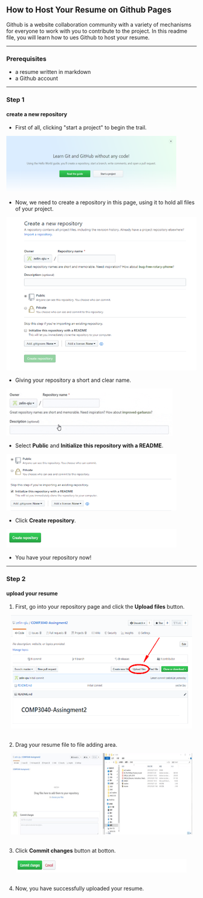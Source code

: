 ## How to Host Your Resume on Github Pages <br />
Github is a website collaboration community with a variety of mechanisms for everyone to work with you to contribute to the project. In this readme file, you will learn how to ues Github to host your resume. <br />
<hr>

### Prerequisites <br />
* a resume written in markdown <br />
* a Github account <br />

<hr>

### Step 1 <br />
#### create a new repository <br />
* First of all, clicking "start a project" to begin the trail. <br />
<img width="450" height="150" src="https://github.com/zelin-qiu/comp3040-assignment2/raw/master/img/startaproject.png"/>


* Now, we need to create a repository in this page, using it to hold all files of your project. <br />
<img width="545" height="405" src="https://github.com/zelin-qiu/comp3040-assignment2/raw/master/img/createpage.png"/>

* Giving your repository a short and clear name. <br />
<img width="440" height="125" src="https://github.com/zelin-qiu/comp3040-assignment2/raw/master/img/giphy.gif"/>

* Select **Public** and **Initialize this repository with a README**. <br />
<img width="450" height="150" src="https://github.com/zelin-qiu/comp3040-assignment2/raw/master/img/public.png"/>

* Click **Create repository**.
<img width="450" height="50" src="https://github.com/zelin-qiu/comp3040-assignment2/raw/master/img/confirm.png"/>

* You have your repository now! <br />

<hr>

### Step 2 <br />
#### upload your resume
1. First, go into your repository page and click the **Upload files** button. <br />
<div align=center><img width="480" height="300" src="https://github.com/zelin-qiu/comp3040-assignment2/raw/master/img/upload%20file.png"/></div> <br />

2. Drag your resume file to file adding area. <br />
<div align=center><img width="480" height="215" src="https://github.com/zelin-qiu/comp3040-assignment2/raw/master/img/giphy2.gif"/></div> <br />

3. Click **Commit changes** button at botton. <br />
<div align=center><img width="450" height="35" src="https://github.com/zelin-qiu/comp3040-assignment2/raw/master/img/commit.png"/></div> <br />

4. Now, you have successfully uploaded your resume.



